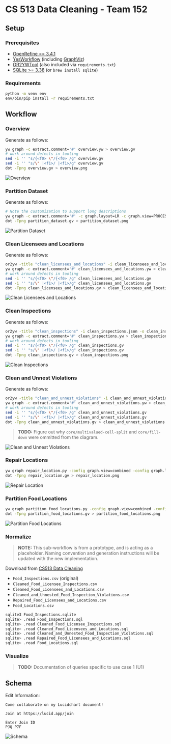 # CS 513 Data Cleaning - Team 152

## Setup

### Prerequisites

* [OpenRefine == 3.4.1](https://github.com/OpenRefine/OpenRefine/releases/tag/3.4.1)
* [YesWorkflow](https://github.com/yesworkflow-org/yw-prototypes) (including [GraphViz](https://github.com/yesworkflow-org/yw-prototypes#2--install-graphviz-visualization-software))
* [OR2YWTool](https://github.com/LanLi2017/OR2YWTool) (also included via `requirements.txt`)
* [SQLite >= 3.38](https://www.sqlite.org/index.html) (or `brew install sqlite`)

### Requirements

```sh
python -m venv env
env/bin/pip install -r requirements.txt
```

## Workflow

### Overview

Generate as follows:

```bash
yw graph -c extract.comment='#' overview.yw > overview.gv
# work around defects in tooling
sed -i '' "s/{<f0> \"/{<f0> /g" overview.gv
sed -i '' "s/\" |<f1>/ |<f1>/g" overview.gv
dot -Tpng overview.gv > overview.png
```

![Overview](overview.png)

### Partition Dataset

Generate as follows:

```bash
# Note the customization to support long descriptions
yw graph -c extract.comment='#' -c graph.layout=LR -c graph.view=PROCESS partition_dataset.py > partition_dataset.gv
dot -Tpng partition_dataset.gv > partition_dataset.png
```

![Partition Dataset](partition_dataset.png)

### Clean Licensees and Locations

Generate as follows:

```bash
or2yw -title "clean_licensees_and_locations" -i clean_licensees_and_locations.json -o clean_licensees_and_locations.yw
yw graph -c extract.comment='#' clean_licensees_and_locations.yw > clean_licensees_and_locations.gv
# work around defects in tooling
sed -i '' "s/{<f0> \"/{<f0> /g" clean_licensees_and_locations.gv
sed -i '' "s/\" |<f1>/ |<f1>/g" clean_licensees_and_locations.gv
dot -Tpng clean_licensees_and_locations.gv > clean_licensees_and_locations.png
```

![Clean Licensees and Locations](clean_licensees_and_locations.png)

### Clean Inspections

Generate as follows:

```bash
or2yw -title "clean_inspections" -i clean_inspections.json -o clean_inspections.yw
yw graph -c extract.comment='#' clean_inspections.yw > clean_inspections.gv
# work around defects in tooling
sed -i '' "s/{<f0> \"/{<f0> /g" clean_inspections.gv
sed -i '' "s/\" |<f1>/ |<f1>/g" clean_inspections.gv
dot -Tpng clean_inspections.gv > clean_inspections.png
```

![Clean Inspections](clean_inspections.png)

### Clean and Unnest Violations

Generate as follows:

```bash
or2yw -title "clean_and_unnest_violations" -i clean_and_unnest_violations.json -o clean_and_unnest_violations.yw
yw graph -c extract.comment='#' clean_and_unnest_violations.yw > clean_and_unnest_violations.gv
# work around defects in tooling
sed -i '' "s/{<f0> \"/{<f0> /g" clean_and_unnest_violations.gv
sed -i '' "s/\" |<f1>/ |<f1>/g" clean_and_unnest_violations.gv
dot -Tpng clean_and_unnest_violations.gv > clean_and_unnest_violations.png
```

> **TODO:** Figure out why `core/multivalued-cell-split` and `core/fill-down` were ommitted from the diagram.

![Clean and Unnest Violations](clean_and_unnest_violations.png)

### Repair Locations

```bash
yw graph repair_location.py -config graph.view=combined -config graph.layout=TB > repair_location.gv
dot -Tpng repair_location.gv > repair_location.png
```

![Repair Location](repair_location.png)

### Partition Food Locations

```bash
yw graph partition_food_locations.py -config graph.view=combined -config graph.layout=TB > partition_food_locations.gv
dot -Tpng partition_food_locations.gv > partition_food_locations.png
```

![Partition Food Locations](partition_food_locations.png)

### Normalize

> **NOTE:** This sub-workflow is from a prototype, and is acting as a placeholder. Naming convention and generation instructions will be updated with the new implementation.

Download from [CS513 Data Cleaning](https://uillinoisedu-my.sharepoint.com/:f:/g/personal/dmcguire_illinois_edu/Ek8ZzambYMZOoGirOveJarMBoXWml2Q6oSnMXG_cbYHleQ?e=OfO3ef)
* `Food_Inspections.csv` (original)
* `Cleaned_Food_Licensee_Inspections.csv`
* `Cleaned_Food_Licensees_and_Locations.csv`
* `Cleaned_and_Unnested_Food_Inspection_Violations.csv`
* `Repaired_Food_Licensees_and_Locations.csv`
* `Food_Locations.csv`

```sh
sqlite3 Food_Inspections.sqlite
sqlite> .read Food_Inspections.sql
sqlite> .read Cleaned_Food_Licensee_Inspections.sql
sqlite> .read Cleaned_Food_Licensees_and_Locations.sql
sqlite> .read Cleaned_and_Unnested_Food_Inspection_Violations.sql
sqlite> .read Repaired_Food_Licensees_and_Locations.sql
sqlite> .read Food_Locations.sql
```

### Visualize
> **TODO:** Documentation of queries specific to use case 1 (U1)

## Schema

Edit Information:

```
Come collaborate on my Lucidchart document!

Join at https://lucid.app/join

Enter Join ID
PJQ P7F
```

![Schema](schema.png)
